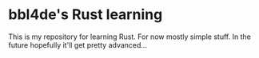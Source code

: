 # bbl4de's Rust learning

This is my repository for learning Rust. For now mostly simple stuff. In the future hopefully it'll get pretty advanced...
